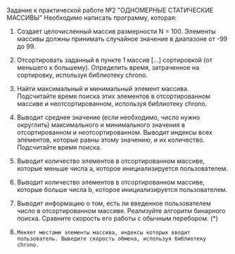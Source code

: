 Задание к практической работе №2 "ОДНОМЕРНЫЕ СТАТИЧЕСКИЕ МАССИВЫ"
Необходимо написать программу, которая:

1)    Создает целочисленный массив размерности N = 100. Элементы массивы должны принимать случайное значение в диапазоне от -99 до 99.

2)    Отсортировать заданный в пункте 1 массив […] сортировкой (от меньшего к большему). Определить время, затраченное на сортировку, используя библиотеку chrono.

3)    Найти максимальный и минимальный элемент массива. Подсчитайте время поиска этих элементов в отсортированном массиве и неотсортированном, используя библиотеку chrono.

4)    Выводит среднее значение (если необходимо, число нужно округлить) максимального и минимального значения в отсортированном и неотсортированном. Выводит индексы всех элементов, которые равны этому значению, и их количество. Подсчитайте время поиска.

5)    Выводит количество элементов в отсортированном массиве, которые меньше числа a, которое инициализируется пользователем.

6)    Выводит количество элементов в отсортированном массиве, которые больше числа b, которое инициализируется пользователем.

7)    Выводит информацию о том, есть ли введенное пользователем число в отсортированном массиве. Реализуйте алгоритм бинарного поиска. Сравните скорость его работы с обычным перебором. (*)

8)     Меняет местами элементы массива, индексы которых вводит пользователь. Выведите скорость обмена, используя библиотеку chrono.
